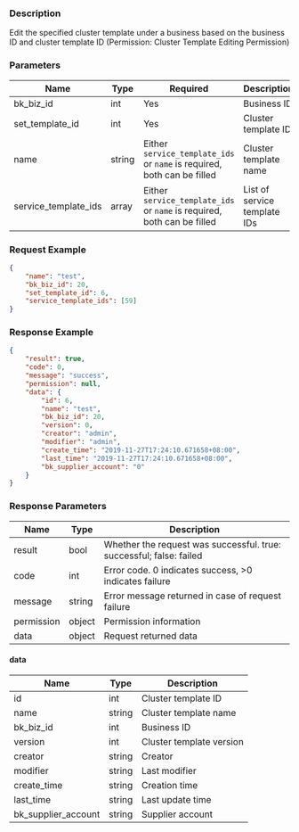### Description

Edit the specified cluster template under a business based on the business ID and cluster template ID (Permission:
Cluster Template Editing Permission)

### Parameters

| Name                 | Type   | Required                                                                | Description                  |
|----------------------|--------|-------------------------------------------------------------------------|------------------------------|
| bk_biz_id            | int    | Yes                                                                     | Business ID                  |
| set_template_id      | int    | Yes                                                                     | Cluster template ID          |
| name                 | string | Either `service_template_ids` or `name` is required, both can be filled | Cluster template name        |
| service_template_ids | array  | Either `service_template_ids` or `name` is required, both can be filled | List of service template IDs |

### Request Example

```json
{
    "name": "test",
    "bk_biz_id": 20,
    "set_template_id": 6,
    "service_template_ids": [59]
}
```

### Response Example

```json
{
    "result": true,
    "code": 0,
    "message": "success",
    "permission": null,
    "data": {
        "id": 6,
        "name": "test",
        "bk_biz_id": 20,
        "version": 0,
        "creator": "admin",
        "modifier": "admin",
        "create_time": "2019-11-27T17:24:10.671658+08:00",
        "last_time": "2019-11-27T17:24:10.671658+08:00",
        "bk_supplier_account": "0"
    }
}
```

### Response Parameters

| Name       | Type   | Description                                                         |
|------------|--------|---------------------------------------------------------------------|
| result     | bool   | Whether the request was successful. true: successful; false: failed |
| code       | int    | Error code. 0 indicates success, >0 indicates failure               |
| message    | string | Error message returned in case of request failure                   |
| permission | object | Permission information                                              |
| data       | object | Request returned data                                               |

#### data

| Name                | Type   | Description              |
|---------------------|--------|--------------------------|
| id                  | int    | Cluster template ID      |
| name                | string | Cluster template name    |
| bk_biz_id           | int    | Business ID              |
| version             | int    | Cluster template version |
| creator             | string | Creator                  |
| modifier            | string | Last modifier            |
| create_time         | string | Creation time            |
| last_time           | string | Last update time         |
| bk_supplier_account | string | Supplier account         |
